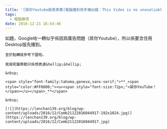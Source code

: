 ```yaml
---
title: '[屌你Youtube毀我青春]電腦播到但手機出錯：This Video is no unavaliable'
tags:
  - 電腦雜項
date: 2016-12-21 16:54:46
---
```


如題，Google咗一轉似乎係因爲廣告問題（屌你Youtube），所以係要含住用Desktop版先播到。

	至於點轉就參考下圖啦。

	我寫呢篇嘢都只係想表達&hellip;&hellip;

	&nbsp;

	<span style="font-family:tahoma,geneva,sans-serif;">**_<span style="color:#FF0000;"><u><span style="font-size:72px;">屌你YouTube！</span></u></span>_**</span>

	&nbsp;

	[![](https://lenchan139.org/blog/wp-content/uploads/2016/12/Comb21122016044917-192x1024.jpg)](https://lenchan139.org/blog/wp-content/uploads/2016/12/Comb21122016044917.jpg)